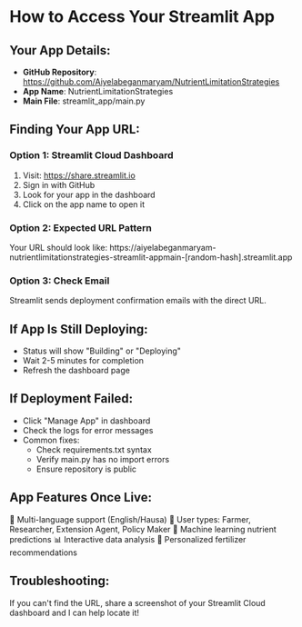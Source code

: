 # How to Access Your Streamlit App

## Your App Details:
- **GitHub Repository**: https://github.com/Aiyelabeganmaryam/NutrientLimitationStrategies
- **App Name**: NutrientLimitationStrategies
- **Main File**: streamlit_app/main.py

## Finding Your App URL:

### Option 1: Streamlit Cloud Dashboard
1. Visit: https://share.streamlit.io
2. Sign in with GitHub
3. Look for your app in the dashboard
4. Click on the app name to open it

### Option 2: Expected URL Pattern
Your URL should look like:
https://aiyelabeganmaryam-nutrientlimitationstrategies-streamlit-appmain-[random-hash].streamlit.app

### Option 3: Check Email
Streamlit sends deployment confirmation emails with the direct URL.

## If App Is Still Deploying:
- Status will show "Building" or "Deploying"
- Wait 2-5 minutes for completion
- Refresh the dashboard page

## If Deployment Failed:
- Click "Manage App" in dashboard
- Check the logs for error messages
- Common fixes:
  - Check requirements.txt syntax
  - Verify main.py has no import errors
  - Ensure repository is public

## App Features Once Live:
🌱 Multi-language support (English/Hausa)
👥 User types: Farmer, Researcher, Extension Agent, Policy Maker
🤖 Machine learning nutrient predictions
📊 Interactive data analysis
🎯 Personalized fertilizer recommendations

## Troubleshooting:
If you can't find the URL, share a screenshot of your Streamlit Cloud dashboard and I can help locate it!